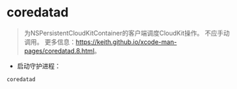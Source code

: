# coredatad

> 为NSPersistentCloudKitContainer的客户端调度CloudKit操作。
> 不应手动调用。
> 更多信息：<https://keith.github.io/xcode-man-pages/coredatad.8.html>。

- 启动守护进程：

`coredatad`
